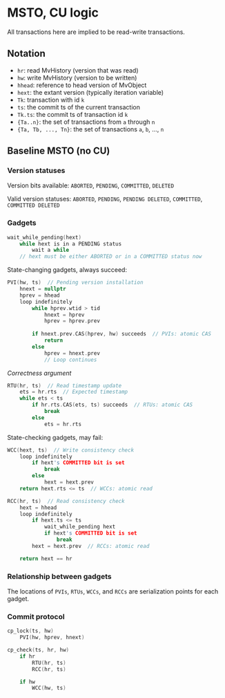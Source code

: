 # MSTO, CU logic

All transactions here are implied to be read-write transactions.

## Notation

- `hr`: read MvHistory (version that was read)
- `hw`: write MvHistory (version to be written)
- `hhead`: reference to head version of MvObject
- `hext`: the extant version (typically iteration variable)
- `Tk`: transaction with id `k`
- `ts`: the commit ts of the current transaction
- `Tk.ts`: the commit ts of transaction id `k`
- `{Ta..n}`: the set of transactions from `a` through `n`
- `{Ta, Tb, ..., Tn}`: the set of transactions `a`, `b`, ..., `n`

## Baseline MSTO (no CU)

### Version statuses

Version bits available: `ABORTED`, `PENDING`, `COMMITTED`, `DELETED`

Valid version statuses:
    `ABORTED`,
    `PENDING`, `PENDING DELETED`,
    `COMMITTED`, `COMMITTED DELETED`

### Gadgets

```c++
wait_while_pending(hext)
    while hext is in a PENDING status
        wait a while
    // hext must be either ABORTED or in a COMMITTED status now
```

State-changing gadgets, always succeed:

```c++
PVI(hw, ts)  // Pending version installation
    hnext = nullptr
    hprev = hhead
    loop indefinitely
        while hprev.wtid > tid
            hnext = hprev
            hprev = hprev.prev
        
        if hnext.prev.CAS(hprev, hw) succeeds  // PVIs: atomic CAS
            return
        else
            hprev = hnext.prev
            // Loop continues
```
*Correctness argument*

```c++
RTU(hr, ts)  // Read timestamp update
    ets = hr.rts  // Expected timestamp
    while ets < ts
        if hr.rts.CAS(ets, ts) succeeds  // RTUs: atomic CAS
            break
        else
            ets = hr.rts
```

State-checking gadgets, may fail:

```c++
WCC(hext, ts)  // Write consistency check
    loop indefinitely
        if hext's COMMITTED bit is set
            break
        else
            hext = hext.prev
    return hext.rts <= ts  // WCCs: atomic read
```

```c++
RCC(hr, ts)  // Read consistency check
    hext = hhead
    loop indefinitely
        if hext.ts <= ts
            wait_while_pending hext
            if hext's COMMITTED bit is set
                break
        hext = hext.prev  // RCCs: atomic read

    return hext == hr
```

### Relationship between gadgets

The locations of `PVIs`, `RTUs`, `WCCs`, and `RCCs` are serialization points
for each gadget. 

### Commit protocol

```c++
cp_lock(ts, hw)
    PVI(hw, hprev, hnext)
```

```c++
cp_check(ts, hr, hw)
    if hr
        RTU(hr, ts)
        RCC(hr, ts)

    if hw
        WCC(hw, ts)
```

